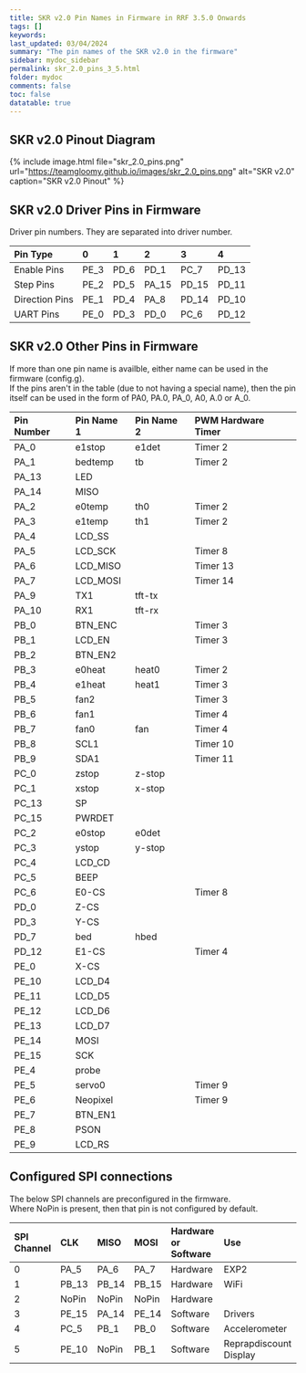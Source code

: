 ```yaml
---
title: SKR v2.0 Pin Names in Firmware in RRF 3.5.0 Onwards
tags: []
keywords: 
last_updated: 03/04/2024
summary: "The pin names of the SKR v2.0 in the firmware"
sidebar: mydoc_sidebar
permalink: skr_2.0_pins_3_5.html
folder: mydoc
comments: false
toc: false
datatable: true
---
```


## SKR v2.0 Pinout Diagram

{% include image.html file="skr_2.0_pins.png" url="https://teamgloomy.github.io/images/skr_2.0_pins.png" alt="SKR v2.0" caption="SKR v2.0 Pinout" %}

## SKR v2.0 Driver Pins in Firmware

Driver pin numbers. They are separated into driver number.

<div class="datatable-begin"></div>

|Pin Type|0|1|2|3|4|
| :------------- |:-------------|:-------------|:-------------|:-------------|:-------------|
|Enable Pins|PE_3| PD_6| PD_1| PC_7| PD_13|
|Step Pins|PE_2| PD_5| PA_15| PD_15| PD_11|
|Direction Pins|PE_1| PD_4| PA_8| PD_14| PD_10|
|UART Pins|PE_0| PD_3| PD_0| PC_6| PD_12|

<div class="datatable-end"></div>

## SKR v2.0 Other Pins in Firmware

If more than one pin name is availble, either name can be used in the firmware (config.g).  
If the pins aren't in the table (due to not having a special name), then the pin itself can be used in the form of PA0, PA.0, PA_0, A0, A.0 or A_0.  

<div class="datatable-begin"></div>

|Pin Number|Pin Name 1|Pin Name 2|PWM Hardware Timer|
| :------------- |:-------------|:-------------|:-------------|
|PA_0|e1stop|e1det|Timer 2|
|PA_1|bedtemp|tb|Timer 2|
|PA_13|LED|||
|PA_14|MISO|||
|PA_2|e0temp|th0|Timer 2|
|PA_3|e1temp|th1|Timer 2|
|PA_4|LCD_SS|||
|PA_5|LCD_SCK||Timer 8|
|PA_6|LCD_MISO||Timer 13|
|PA_7|LCD_MOSI||Timer 14|
|PA_9|TX1|tft-tx||
|PA_10|RX1|tft-rx||
|PB_0|BTN_ENC||Timer 3|
|PB_1|LCD_EN||Timer 3|
|PB_2|BTN_EN2|||
|PB_3|e0heat|heat0|Timer 2|
|PB_4|e1heat|heat1|Timer 3|
|PB_5|fan2||Timer 3|
|PB_6|fan1||Timer 4|
|PB_7|fan0|fan|Timer 4|
|PB_8|SCL1||Timer 10|
|PB_9|SDA1||Timer 11|
|PC_0|zstop|z-stop||
|PC_1|xstop|x-stop||
|PC_13|SP|||
|PC_15|PWRDET|||
|PC_2|e0stop|e0det||
|PC_3|ystop|y-stop||
|PC_4|LCD_CD|||
|PC_5|BEEP|||
|PC_6|E0-CS||Timer 8|
|PD_0|Z-CS|||
|PD_3|Y-CS|||
|PD_7|bed|hbed||
|PD_12|E1-CS||Timer 4|
|PE_0|X-CS|||
|PE_10|LCD_D4|||
|PE_11|LCD_D5|||
|PE_12|LCD_D6|||
|PE_13|LCD_D7|||
|PE_14|MOSI|||
|PE_15|SCK|||
|PE_4|probe|||
|PE_5|servo0||Timer 9|
|PE_6|Neopixel||Timer 9|
|PE_7|BTN_EN1|||
|PE_8|PSON|||
|PE_9|LCD_RS|||

<div class="datatable-end"></div>

## Configured SPI connections

The below SPI channels are preconfigured in the firmware.  
Where NoPin is present, then that pin is not configured by default.  

<div class="datatable-begin"></div>

|SPI Channel| CLK | MISO | MOSI | Hardware or Software | Use |
| :------------- |:-------------|:-------------|:-------------|:-------------|:-------------|
|0|PA_5|PA_6|PA_7|Hardware| EXP2 |
|1|PB_13|PB_14|PB_15|Hardware| WiFi |
|2|NoPin|NoPin|NoPin|Hardware||
|3|PE_15|PA_14|PE_14|Software| Drivers |
|4|PC_5|PB_1|PB_0|Software| Accelerometer |
|5|PE_10|NoPin|PB_1|Software| Reprapdiscount Display |

<div class="datatable-end"></div>
